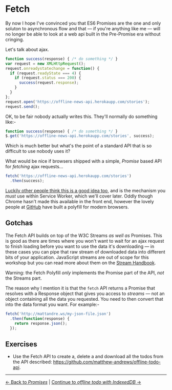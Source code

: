 # Fetch

By now I hope I've convinced you that ES6 Promises are the one and only soluton to asynchronous flow and that — if you're anything like me — will no longer be able to look at a web api built in the Pre-Promise era without cringing.

Let's talk about ajax.

```js
function success(response) { /* do something */ }
var request = new XMLHttpRequest();
request.onreadystatechange = function() {
  if (request.readyState === 4) {
    if (request.status === 200) {
      success(request.response);
    }
  }
};
request.open('https://offline-news-api.herokaupp.com/stories');
request.send();
```

OK, to be fair nobody actually writes this.  They'll normally do something like:-

```js
function success(response) { /* do something */ }
$.get('https://offline-news-api.herokaupp.com/stories', success);
```

Which is much better but what's the point of a standard API that is so difficult to use nobody uses it?

What would be nice if browsers shipped with a simple, _Promise_ based API for _fetching_ ajax requests…

```js
fetch('https://offline-news-api.herokaupp.com/stories')
  .then(success);
```

[Luckily other people think this is a good idea too](http://fetch.spec.whatwg.org/), and is the mechanism you *must* use within Service Worker, which we'll cover later.  Oddly though Chrome hasn't made this available in the front end, however the lovely people at [GitHub](https://www.github.com/github/fetch) have built a polyfill for modern browsers.

## Gotchas

The Fetch API builds on top of the W3C Streams _as well as_ Promises.  This is good as there are times where you won't want to wait for an ajax request to finish loading before you want to use the data it's downloading — in these cases you can pipe that raw stream of downloaded data into different bits of your application.  JavaScript streams are out of scope for this workshop but you can read more about them on the [Stream Handbook](https://github.com/substack/stream-handbook).

Warning: the Fetch Polyfill _only_ implements the Promise part of the API, *not* the Streams part.

The reason why I mention it is that the `fetch` API returns a Promise that resolves with a Response object that gives you access to *streams* — not an object containing all the data you requested.  You need to then convert that into the data format you want.  For example:-

```js
fetch('http://mattandre.ws/my-json-file.json')
  .then(function(response) {
    return response.json();
  });
```

## Exercises

- Use the Fetch API to create a, delete a and download all the todos from the API described: https://github.com/matthew-andrews/offline-todo-api.

---

[← Back to *Promises*](./) | [Continue to *offline todo with IndexedDB* →](../03-offline-todo)
